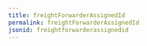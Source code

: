 ```yaml
---
title: freightForwarderAssignedId
permalink: freightForwarderAssignedId
jsonid: freightforwarderassignedid
---
```

